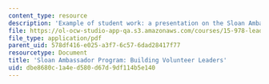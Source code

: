 ```yaml
---
content_type: resource
description: 'Example of student work: a presentation on the Sloan Ambassador Program.'
file: https://ol-ocw-studio-app-qa.s3.amazonaws.com/courses/15-978-leadership-tools-and-teams-a-product-development-lab-spring-2007/dbe8680c1a4ed580d67d9df114b5e140_ambassador.pdf
file_type: application/pdf
parent_uid: 578df416-e025-a3f7-6c57-6dad28417f77
resourcetype: Document
title: 'Sloan Ambassador Program: Building Volunteer Leaders'
uid: dbe8680c-1a4e-d580-d67d-9df114b5e140
---
```

